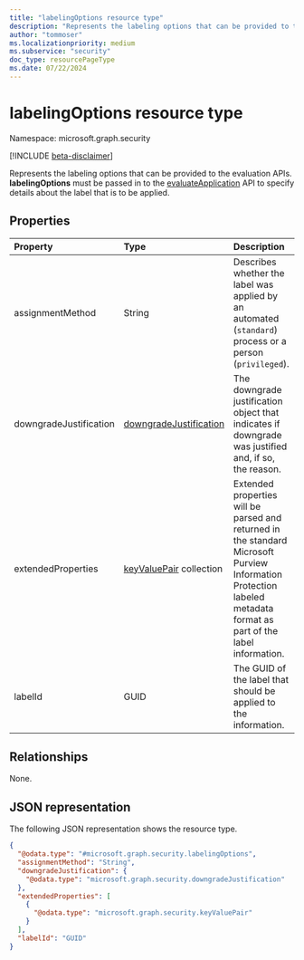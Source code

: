 ```yaml
---
title: "labelingOptions resource type"
description: "Represents the labeling options that can be provided to the evaluation APIs."
author: "tommoser"
ms.localizationpriority: medium
ms.subservice: "security"
doc_type: resourcePageType
ms.date: 07/22/2024
---
```


# labelingOptions resource type

Namespace: microsoft.graph.security

[!INCLUDE [beta-disclaimer](../../includes/beta-disclaimer.md)]

Represents the labeling options that can be provided to the evaluation APIs. **labelingOptions** must be passed in to the [evaluateApplication](../api/security-sensitivitylabel-evaluateapplication.md) API to specify details about the label that is to be applied. 

## Properties
| Property               | Type                                                         | Description                                                                                                                                                                                |
| :--------------------- | :----------------------------------------------------------- | :----------------------------------------------------------------------------------------------------------------------------------------------------------------------------------------- |
| assignmentMethod       | String                                                       | Describes whether the label was applied by an automated (`standard`) process or a person (`privileged`). |
| downgradeJustification | [downgradeJustification](security-downgradejustification.md) | The downgrade justification object that indicates if downgrade was justified and, if so, the reason.                                                                                       |
| extendedProperties     | [keyValuePair](keyvaluepair.md) collection                   | Extended properties will be parsed and returned in the standard Microsoft Purview Information Protection labeled metadata format as part of the label information.                                 |
| labelId                | GUID                                                         | The GUID of the label that should be applied to the information.                                                                                                                           |

## Relationships
None.

## JSON representation
The following JSON representation shows the resource type.
<!-- {
  "blockType": "resource",
  "@odata.type": "microsoft.graph.security.labelingOptions"
}
-->
``` json
{
  "@odata.type": "#microsoft.graph.security.labelingOptions",
  "assignmentMethod": "String",
  "downgradeJustification": {
    "@odata.type": "microsoft.graph.security.downgradeJustification"
  },
  "extendedProperties": [
    {
      "@odata.type": "microsoft.graph.security.keyValuePair"
    }
  ],
  "labelId": "GUID"
}
```

